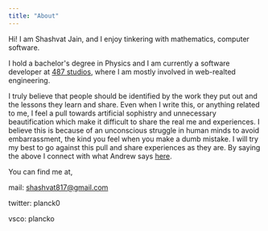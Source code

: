 ```yaml
---
title: "About"
---
```


Hi! I am Shashvat Jain, and I enjoy tinkering with mathematics, computer software.

I hold a bachelor's degree in Physics and I am currently a software developer at [487 studios](https://www.foureightseven.studio/), where I am mostly involved in web-realted engineering.

I truly believe that people should be identified by the work they put out and the lessons they learn and share. Even when I write this, or anything related to me, I feel a pull towards artificial sophistry and unnecessary beautification which make it difficult to share the real me and experiences. I believe this is because of an unconscious struggle in human minds to avoid embarrassment, the kind you feel when you make a dumb mistake. I will try my best to go against this pull and share experiences as they are. By saying the above I connect with what Andrew says [here](https://boz.com/about).

You can find me at,

mail: shashvat817@gmail.com

twitter: planck0

vsco: plancko
